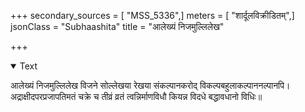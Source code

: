 +++
secondary_sources = [ "MSS_5336",]
meters = [ "शार्दूलविक्रीडितम्",]
jsonClass = "Subhaashita"
title = "आलेख्यं निजमुल्लिलेख"

+++

<details open><summary>Text</summary>

आलेख्यं निजमुल्लिलेख विजने सोल्लेखया रेखया संकल्पानकरोद् विकल्पबहुलाकल्पाननल्पानपि।  
अद्राक्षीदपरप्रजापतिमतं चक्रे च तीव्रं व्रतं त्वन्निर्माणविधौ कियन्न विदधे बद्धावधानो विधिः॥
</details>
